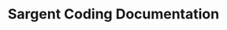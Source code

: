 ---
layout: layouts/home.njk
title: Sargent Coding Documentation
description: Get to learn more about Sargent Coding and its projects.
---